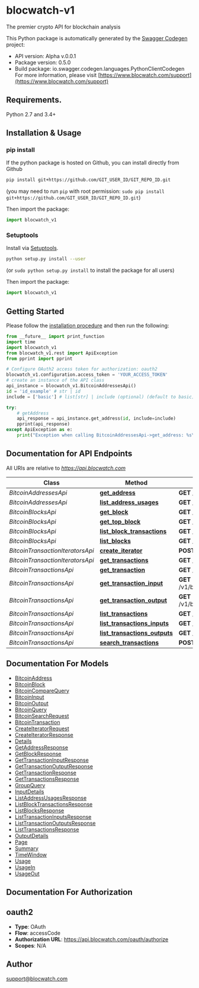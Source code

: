 # blocwatch-v1
The premier crypto API for blockchain analysis

This Python package is automatically generated by the [Swagger Codegen](https://github.com/swagger-api/swagger-codegen) project:

- API version: Alpha v.0.0.1
- Package version: 0.5.0
- Build package: io.swagger.codegen.languages.PythonClientCodegen
For more information, please visit [https://www.blocwatch.com/support](https://www.blocwatch.com/support)

## Requirements.

Python 2.7 and 3.4+

## Installation & Usage
### pip install

If the python package is hosted on Github, you can install directly from Github

```sh
pip install git+https://github.com/GIT_USER_ID/GIT_REPO_ID.git
```
(you may need to run `pip` with root permission: `sudo pip install git+https://github.com/GIT_USER_ID/GIT_REPO_ID.git`)

Then import the package:
```python
import blocwatch_v1 
```

### Setuptools

Install via [Setuptools](http://pypi.python.org/pypi/setuptools).

```sh
python setup.py install --user
```
(or `sudo python setup.py install` to install the package for all users)

Then import the package:
```python
import blocwatch_v1
```

## Getting Started

Please follow the [installation procedure](#installation--usage) and then run the following:

```python
from __future__ import print_function
import time
import blocwatch_v1
from blocwatch_v1.rest import ApiException
from pprint import pprint

# Configure OAuth2 access token for authorization: oauth2
blocwatch_v1.configuration.access_token = 'YOUR_ACCESS_TOKEN'
# create an instance of the API class
api_instance = blocwatch_v1.BitcoinAddressesApi()
id = 'id_example' # str | id
include = ['basic'] # list[str] | include (optional) (default to basic)

try:
    # getAddress
    api_response = api_instance.get_address(id, include=include)
    pprint(api_response)
except ApiException as e:
    print("Exception when calling BitcoinAddressesApi->get_address: %s\n" % e)

```

## Documentation for API Endpoints

All URIs are relative to *https://api.blocwatch.com*

Class | Method | HTTP request | Description
------------ | ------------- | ------------- | -------------
*BitcoinAddressesApi* | [**get_address**](docs/BitcoinAddressesApi.md#get_address) | **GET** /v1/bitcoin/addresses/{id} | getAddress
*BitcoinAddressesApi* | [**list_address_usages**](docs/BitcoinAddressesApi.md#list_address_usages) | **GET** /v1/bitcoin/addresses/{id}/usages | listAddressUsages
*BitcoinBlocksApi* | [**get_block**](docs/BitcoinBlocksApi.md#get_block) | **GET** /v1/bitcoin/blocks/{id} | getBlock
*BitcoinBlocksApi* | [**get_top_block**](docs/BitcoinBlocksApi.md#get_top_block) | **GET** /v1/bitcoin/blocks/top | getTopBlock
*BitcoinBlocksApi* | [**list_block_transactions**](docs/BitcoinBlocksApi.md#list_block_transactions) | **GET** /v1/bitcoin/blocks/{id}/transactions | listBlockTransactions
*BitcoinBlocksApi* | [**list_blocks**](docs/BitcoinBlocksApi.md#list_blocks) | **GET** /v1/bitcoin/blocks | listBlocks
*BitcoinTransactionIteratorsApi* | [**create_iterator**](docs/BitcoinTransactionIteratorsApi.md#create_iterator) | **POST** /v1/bitcoin/transactions/iterators | createIterator
*BitcoinTransactionIteratorsApi* | [**get_transactions**](docs/BitcoinTransactionIteratorsApi.md#get_transactions) | **GET** /v1/bitcoin/transactions/iterators | getTransactions
*BitcoinTransactionsApi* | [**get_transaction**](docs/BitcoinTransactionsApi.md#get_transaction) | **GET** /v1/bitcoin/transactions/{id} | getTransaction
*BitcoinTransactionsApi* | [**get_transaction_input**](docs/BitcoinTransactionsApi.md#get_transaction_input) | **GET** /v1/bitcoin/transactions/{id}/inputs/{index} | getTransactionInput
*BitcoinTransactionsApi* | [**get_transaction_output**](docs/BitcoinTransactionsApi.md#get_transaction_output) | **GET** /v1/bitcoin/transactions/{id}/outputs/{index} | getTransactionOutput
*BitcoinTransactionsApi* | [**list_transactions**](docs/BitcoinTransactionsApi.md#list_transactions) | **GET** /v1/bitcoin/transactions | listTransactions
*BitcoinTransactionsApi* | [**list_transactions_inputs**](docs/BitcoinTransactionsApi.md#list_transactions_inputs) | **GET** /v1/bitcoin/transactions/{id}/inputs | listTransactionsInputs
*BitcoinTransactionsApi* | [**list_transactions_outputs**](docs/BitcoinTransactionsApi.md#list_transactions_outputs) | **GET** /v1/bitcoin/transactions/{id}/outputs | listTransactionsOutputs
*BitcoinTransactionsApi* | [**search_transactions**](docs/BitcoinTransactionsApi.md#search_transactions) | **POST** /v1/bitcoin/transactions/search | searchTransactions


## Documentation For Models

 - [BitcoinAddress](docs/BitcoinAddress.md)
 - [BitcoinBlock](docs/BitcoinBlock.md)
 - [BitcoinCompareQuery](docs/BitcoinCompareQuery.md)
 - [BitcoinInput](docs/BitcoinInput.md)
 - [BitcoinOutput](docs/BitcoinOutput.md)
 - [BitcoinQuery](docs/BitcoinQuery.md)
 - [BitcoinSearchRequest](docs/BitcoinSearchRequest.md)
 - [BitcoinTransaction](docs/BitcoinTransaction.md)
 - [CreateIteratorRequest](docs/CreateIteratorRequest.md)
 - [CreateIteratorResponse](docs/CreateIteratorResponse.md)
 - [Details](docs/Details.md)
 - [GetAddressResponse](docs/GetAddressResponse.md)
 - [GetBlockResponse](docs/GetBlockResponse.md)
 - [GetTransactionInputResponse](docs/GetTransactionInputResponse.md)
 - [GetTransactionOutputResponse](docs/GetTransactionOutputResponse.md)
 - [GetTransactionResponse](docs/GetTransactionResponse.md)
 - [GetTransactionsResponse](docs/GetTransactionsResponse.md)
 - [GroupQuery](docs/GroupQuery.md)
 - [InputDetails](docs/InputDetails.md)
 - [ListAddressUsagesResponse](docs/ListAddressUsagesResponse.md)
 - [ListBlockTransactionsResponse](docs/ListBlockTransactionsResponse.md)
 - [ListBlocksResponse](docs/ListBlocksResponse.md)
 - [ListTransactionInputsResponse](docs/ListTransactionInputsResponse.md)
 - [ListTransactionOutputsResponse](docs/ListTransactionOutputsResponse.md)
 - [ListTransactionsResponse](docs/ListTransactionsResponse.md)
 - [OutputDetails](docs/OutputDetails.md)
 - [Page](docs/Page.md)
 - [Summary](docs/Summary.md)
 - [TimeWindow](docs/TimeWindow.md)
 - [Usage](docs/Usage.md)
 - [UsageIn](docs/UsageIn.md)
 - [UsageOut](docs/UsageOut.md)


## Documentation For Authorization


## oauth2

- **Type**: OAuth
- **Flow**: accessCode
- **Authorization URL**: https://api.blocwatch.com/oauth/authorize
- **Scopes**: N/A


## Author

support@blocwatch.com

